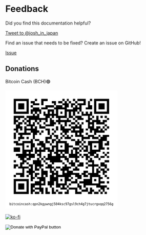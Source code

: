 # Feedback
 Did you find this documentation helpful?
 <!-- Place this tag where you want the button to render. -->
 <a href="https://twitter.com/intent/tweet?screen_name=josh_in_japan&ref_src=twsrc%5Etfw" class="twitter-mention-button" data-size="large" data-show-count="false">Tweet to @josh_in_japan</a>
 <!-- Place this tag in your head or just before your close body tag. -->
 <script async src="https://platform.twitter.com/widgets.js" charset="utf-8"></script>
 
 Find an issue that needs to be fixed? Create an issue on GitHub!
 <!-- Place this tag where you want the button to render. -->
 <a class="github-button" href="https://github.com/josh-wong/tplink-router-hard-reset/issues" data-icon="octicon-issue-opened" data-size="large" aria-label="Issue josh-wong/tplink-router-hard-reset on GitHub">Issue</a>
 <!-- Place this tag in your head or just before your close body tag. -->
 <script async defer src="https://buttons.github.io/buttons.js"></script>

## Donations
Bitcoin Cash (BCH)🟢

<img src="https://github.com/josh-wong/tplink-router-hard-reset/blob/main/images/bitcoin_cash_qr_code_github_tp-link_router_hard_reset_tutorial.png?raw=true" />

[![ko-fi](https://ko-fi.com/img/githubbutton_sm.svg)](https://ko-fi.com/C0C057FOD)
<form action="https://www.paypal.com/donate" method="post" target="_top">
<input type="hidden" name="business" value="W2U8RYVMPU992" />
<input type="hidden" name="no_recurring" value="0" />
<input type="hidden" name="item_name" value="Appreciate your work!" />
<input type="hidden" name="currency_code" value="USD" />
<input type="image" src="https://www.paypalobjects.com/en_US/i/btn/btn_donate_LG.gif" border="0" name="submit" title="PayPal - The safer, easier way to pay online!" alt="Donate with PayPal button" />
<img alt="" border="0" src="https://www.paypal.com/en_US/i/scr/pixel.gif" width="1" height="1" />
</form>